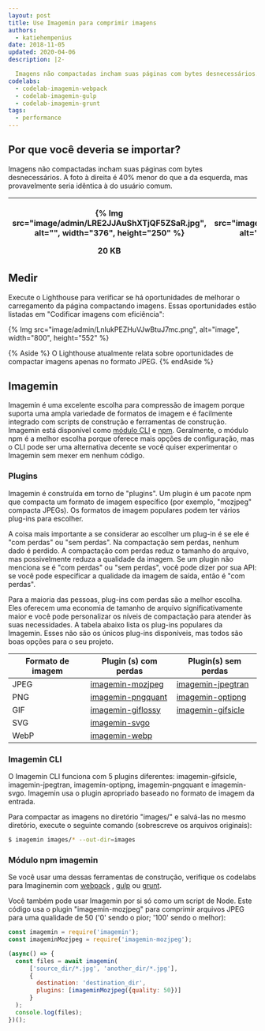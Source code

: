 ```yaml
---
layout: post
title: Use Imagemin para comprimir imagens
authors:
  - katiehempenius
date: 2018-11-05
updated: 2020-04-06
description: |2-

  Imagens não compactadas incham suas páginas com bytes desnecessários. Execute o Lighthouse para verificar se há oportunidades de melhorar o carregamento da página compactando imagens.
codelabs:
  - codelab-imagemin-webpack
  - codelab-imagemin-gulp
  - codelab-imagemin-grunt
tags:
  - performance
---
```


## Por que você deveria se importar?

Imagens não compactadas incham suas páginas com bytes desnecessários. A foto à direita é 40% menor do que a da esquerda, mas provavelmente seria idêntica à do usuário comum.

<div class="table-wrapper scrollbar">
  <table>
    <thead>
      <tr>
        <th>
<p>{% Img src="image/admin/LRE2JJAuShXTjQF5ZSaR.jpg", alt="", width="376", height="250" %}</p> 20 KB</th>
        <th>
<p>{% Img src="image/admin/u9hncwN4TsT7zw2ObU10.jpg", alt="", width="376", height="250" %}</p> 12 KB</th>
      </tr>
    </thead>
    <tbody></tbody>
  </table>
</div>

## Medir

Execute o Lighthouse para verificar se há oportunidades de melhorar o carregamento da página compactando imagens. Essas oportunidades estão listadas em "Codificar imagens com eficiência":

{% Img src="image/admin/LnIukPEZHuVJwBtuJ7mc.png", alt="image", width="800", height="552" %}

{% Aside %} O Lighthouse atualmente relata sobre oportunidades de compactar imagens apenas no formato JPEG. {% endAside %}

## Imagemin

Imagemin é uma excelente escolha para compressão de imagem porque suporta uma ampla variedade de formatos de imagem e é facilmente integrado com scripts de construção e ferramentas de construção. Imagemin está disponível como [módulo CLI](https://www.npmjs.com/package/imagemin) e [npm](https://github.com/imagemin/imagemin-cli). Geralmente, o módulo npm é a melhor escolha porque oferece mais opções de configuração, mas o CLI pode ser uma alternativa decente se você quiser experimentar o Imagemin sem mexer em nenhum código.

### Plugins

Imagemin é construída em torno de "plugins". Um plugin é um pacote npm que compacta um formato de imagem específico (por exemplo, "mozjpeg" compacta JPEGs). Os formatos de imagem populares podem ter vários plug-ins para escolher.

A coisa mais importante a se considerar ao escolher um plug-in é se ele é "com perdas" ou "sem perdas". Na compactação sem perdas, nenhum dado é perdido. A compactação com perdas reduz o tamanho do arquivo, mas possivelmente reduza a qualidade da imagem. Se um plugin não menciona se é "com perdas" ou "sem perdas", você pode dizer por sua API: se você pode especificar a qualidade da imagem de saída, então é "com perdas".

Para a maioria das pessoas, plug-ins com perdas são a melhor escolha. Eles oferecem uma economia de tamanho de arquivo significativamente maior e você pode personalizar os níveis de compactação para atender às suas necessidades. A tabela abaixo lista os plug-ins populares da Imagemin. Esses não são os únicos plug-ins disponíveis, mas todos são boas opções para o seu projeto.

<div class="table-wrapper scrollbar">
  <table>
    <thead>
      <tr>
        <th>Formato de imagem</th>
        <th>Plugin (s) com perdas</th>
        <th>Plugin(s) sem perdas</th>
      </tr>
    </thead>
    <tbody>
      <tr>
        <td>JPEG</td>
        <td><a href="https://www.npmjs.com/package/imagemin-mozjpeg">imagemin-mozjpeg</a></td>
        <td><a href="https://www.npmjs.com/package/imagemin-jpegtran">imagemin-jpegtran</a></td>
      </tr>
      <tr>
        <td>PNG</td>
        <td><a href="https://www.npmjs.com/package/imagemin-pngquant">imagemin-pngquant</a></td>
        <td><a href="https://www.npmjs.com/package/imagemin-optipng">imagemin-optipng</a></td>
      </tr>
      <tr>
        <td>GIF</td>
        <td><a href="https://www.npmjs.com/package/imagemin-giflossy">imagemin-giflossy</a></td>
        <td><a href="https://www.npmjs.com/package/imagemin-gifsicle">imagemin-gifsicle</a></td>
      </tr>
      <tr>
        <td>SVG</td>
        <td><a href="https://www.npmjs.com/package/imagemin-svgo">imagemin-svgo</a></td>
        <td></td>
      </tr>
      <tr>
        <td>WebP</td>
        <td><a href="https://www.npmjs.com/package/imagemin-webp">imagemin-webp</a></td>
        <td></td>
      </tr>
    </tbody>
  </table>
</div>

### Imagemin CLI

O Imagemin CLI funciona com 5 plugins diferentes: imagemin-gifsicle, imagemin-jpegtran, imagemin-optipng, imagemin-pngquant e imagemin-svgo. Imagemin usa o plugin apropriado baseado no formato de imagem da entrada.

Para compactar as imagens no diretório "images/" e salvá-las no mesmo diretório, execute o seguinte comando (sobrescreve os arquivos originais):

```bash
$ imagemin images/* --out-dir=images
```

### Módulo npm imagemin

Se você usar uma dessas ferramentas de construção, verifique os codelabs para Imaginemin com [webpack](/codelab-imagemin-webpack) , [gulp](/codelab-imagemin-gulp) ou [grunt](/codelab-imagemin-grunt).

Você também pode usar Imagemin por si só como um script de Node. Este código usa o plugin "imagemin-mozjpeg" para comprimir arquivos JPEG para uma qualidade de 50 ('0' sendo o pior; '100' sendo o melhor):

```js
const imagemin = require('imagemin');
const imageminMozjpeg = require('imagemin-mozjpeg');

(async() => {
  const files = await imagemin(
      ['source_dir/*.jpg', 'another_dir/*.jpg'],
      {
        destination: 'destination_dir',
        plugins: [imageminMozjpeg({quality: 50})]
      }
  );
  console.log(files);
})();
```
